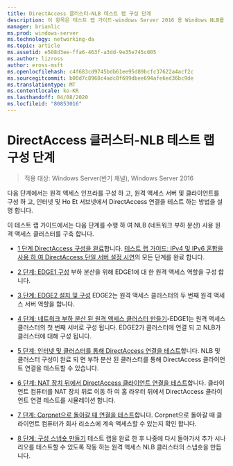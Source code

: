 ```yaml
---
title: DirectAccess 클러스터-NLB 테스트 랩 구성 단계
description: 이 항목은 테스트 랩 가이드-windows Server 2016 용 Windows NLB를 사용 하는 클러스터의 DirectAccess 시연에 포함 되어 있습니다.
manager: brianlic
ms.prod: windows-server
ms.technology: networking-da
ms.topic: article
ms.assetid: e508d3ee-ffa6-463f-a3dd-9e35e745c005
ms.author: lizross
author: eross-msft
ms.openlocfilehash: c4f683cd9745bdb61ee95d89bcfc37622a4acf2c
ms.sourcegitcommit: b00d7c8968c4adc8f699dbee694afe6ed36bc9de
ms.translationtype: MT
ms.contentlocale: ko-KR
ms.lasthandoff: 04/08/2020
ms.locfileid: "80853016"
---
```

# <a name="steps-for-configuring-the-directaccess-cluster-nlb-test-lab"></a>DirectAccess 클러스터-NLB 테스트 랩 구성 단계

>적용 대상: Windows Server(반기 채널), Windows Server 2016

다음 단계에서는 원격 액세스 인프라를 구성 하 고, 원격 액세스 서버 및 클라이언트를 구성 하 고, 인터넷 및 Ho Et 서브넷에서 DirectAccess 연결을 테스트 하는 방법을 설명 합니다.  
  
이 테스트 랩 가이드에서는 다음 단계를 수행 하 여 NLB (네트워크 부하 분산) 사용 원격 액세스 클러스터를 구축 합니다.  
  
-   [1 단계 DirectAccess 구성을 완료](STEP-1-Complete-the-DirectAccess-Configuration.md)합니다. [테스트 랩 가이드: IPv4 및 IPv6 혼합을 사용 하 여 DirectAccess 단일 서버 설정 시연](https://go.microsoft.com/fwlink/p/?LinkId=237004)의 모든 단계를 완료 합니다.  
  
-   [2 단계: EDGE1 구성](STEP-2-Configure-EDGE1.md) 부하 분산을 위해 EDGE1에 대 한 원격 액세스 역할을 구성 합니다.  
  
-   [3 단계: EDGE2 설치 및 구성](STEP-3-Install-and-Configure-EDGE2.md) EDGE2는 원격 액세스 클러스터의 두 번째 원격 액세스 서버 역할을 합니다.  
  
-   [4 단계: 네트워크 부하 분산 된 원격 액세스 클러스터 만들기](STEP-4-Create-the-Network-Load-Balanced-Remote-Access-Cluster.md)-EDGE1는 원격 액세스 클러스터의 첫 번째 서버로 구성 됩니다. EDGE2가 클러스터에 연결 되 고 NLB가 클러스터에 대해 구성 됩니다.  
  
-   [5 단계: 인터넷 및 클러스터를 통해 DirectAccess 연결을 테스트](STEP-5-Test-DirectAccess-Connectivity-from-the-Internet-and-Through-the-Cluster.md)합니다. NLB 및 클러스터 구성이 완료 되 면 부하 분산 된 클러스터를 통해 DirectAccess 클라이언트 연결을 테스트할 수 있습니다.  
  
-   [6 단계: NAT 장치 뒤에서 DirectAccess 클라이언트 연결을 테스트](STEP-6-Test-DirectAccess-Client-Connectivity-from-Behind-a-NAT-Device.md)합니다. 클라이언트 컴퓨터를 NAT 장치 뒤로 이동 하 여 홈 라우터 뒤에서 DirectAccess 클라이언트 연결 테스트를 시뮬레이션 합니다.  
  
-   [7 단계: Corpnet으로 돌아갈 때 연결을 테스트](STEP-7-Test-Connectivity-When-Returning-to-the-Corpnet.md)합니다. Corpnet으로 돌아갈 때 클라이언트 컴퓨터가 회사 리소스에 계속 액세스할 수 있는지 확인 합니다.  
  
-   [8 단계: 구성 스냅숏 만들기](da-cluster-nlb-s8-snapshot.md) 테스트 랩을 완료 한 후 나중에 다시 돌아가서 추가 시나리오를 테스트할 수 있도록 작동 하는 원격 액세스 NLB 클러스터의 스냅숏을 만듭니다.  
  


